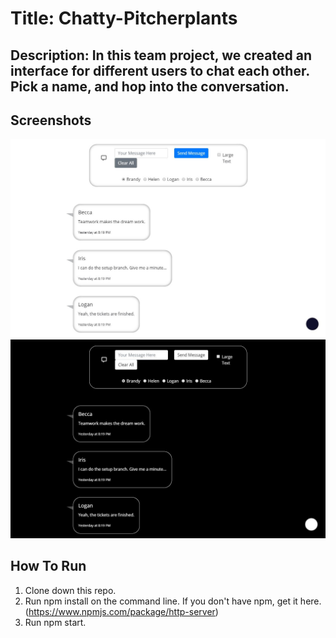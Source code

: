 # Title: Chatty-Pitcherplants 

## Description: In this team project, we created an interface for different users to chat each other. Pick a name, and hop into the conversation.  

## Screenshots
![Project Screenshot](src//images/light-mode.jpg)
![Project Screenshot](src/images/dark-mode.jpg)

## How To Run
1. Clone down this repo.
1. Run npm install on the command line. If you don't have npm, get it here. (https://www.npmjs.com/package/http-server) 
1. Run npm start.
